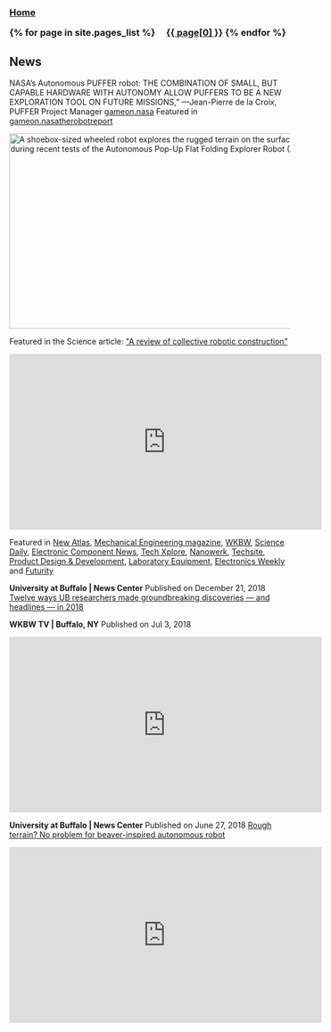 <h3 class="masthead-title">
<!-- <a href="/" title="Home">{{ site.title }}</a> -->
<a href="/" title="Home">Home</a>


{% for page in site.pages_list %}
  &nbsp;&nbsp;&nbsp;
  <a href="{{ page[1]  }}">{{ page[0] }}</a>
{% endfor %}
</h3>




## News
NASA’s Autonomous PUFFER robot: THE COMBINATION OF SMALL, BUT CAPABLE HARDWARE WITH AUTONOMY ALLOW PUFFERS TO BE A NEW EXPLORATION TOOL ON FUTURE MISSIONS,” —Jean-Pierre de la Croix, PUFFER Project Manager 
[gameon.nasa](https://gameon.nasa.gov/gcd/files/2020/01/Game_On_2019.pdf)
Featured in [gameon.nasa](https://gameon.nasa.gov/2020/03/13/small-robots-practice-scouting-skills-for-future-moon-mission/)[therobotreport](https://www.therobotreport.com/nasa-a-puffer-robot-preparing-future-moon-missions/)

<img src="https://gameon.nasa.gov/files/2020/03/A-PUFFER-MAIN-16.jpg" alt="A shoebox-sized wheeled robot explores the rugged terrain on the surface of the Mars Yard at NASA's Jet Propulsion Laboratory during recent tests of the Autonomous Pop-Up Flat Folding Explorer Robot (A-PUFFER) project. Credit: NASA/JPL Caltech" width="900" height="350" class="size-full wp-image-18179" srcset="https://gameon.nasa.gov/files/2020/03/A-PUFFER-MAIN-16.jpg 1400w, https://gameon.nasa.gov/files/2020/03/A-PUFFER-MAIN-16-300x169.jpg 300w, https://gameon.nasa.gov/files/2020/03/A-PUFFER-MAIN-16-768x432.jpg 768w, https://gameon.nasa.gov/files/2020/03/A-PUFFER-MAIN-16-1024x576.jpg 1024w" sizes="(max-width: 100px) 70vw, 100px">

Featured in the Science article: ["A review of collective robotic construction"](http://robotics.sciencemag.org/content/4/28/eaau8479)

<iframe width="560" height="315" src="https://www.youtube.com/embed/VaGSX5N0ns0" frameborder="0" allow="accelerometer; autoplay; encrypted-media; gyroscope; picture-in-picture" allowfullscreen></iframe>

Featured in [New Atlas](http://www.buffalo.edu/news/releases/2018/12/025.html?utm_source=linkedin&utm_medium=social&utm_campaign=na_org_december__research_jd&linkId=100000004486963), [Mechanical Engineering magazine](https://www.asme.org/engineering-topics/articles/robotics/robots-use-environmental-clues-build-structures), [WKBW](https://www.wkbw.com/news/beavers-preparing-robots-for-space-exploration-what-is-going-on-at-the-ub-engineering-department), [Science Daily](https://www.sciencedaily.com/releases/2018/06/180627160322.htm), [Electronic Component News](https://www.ecnmag.com/news/2018/06/rough-terrain-no-problem-beaver-inspired-autonomous-robot), [Tech Xplore](https://www.google.com/url?q=https://techxplore.com/news/2018-06-rough-terrain-problem-beaver-inspired-autonomous.html&source=gmail&ust=1546997497555000&usg=AFQjCNFojqiVvNbDLOqtWiqJBVwLlOnGCw), [Nanowerk](https://www.nanowerk.com/news2/robotics/newsid=50547.php), [Techsite](https://www.google.com/url?q=http://www.techsite.io/p/857234&source=gmail&ust=1546997497555000&usg=AFQjCNE8-S09x9onWrDtk9jruBJeHkam6g), [Product Design & Development](https://www.ecnmag.com/topics/product-design-and-development), [Laboratory Equipment](https://www.laboratoryequipment.com/news/2018/06/beaver-inspired-autonomous-robot-overcomes-rough-terrain), [Electronics Weekly](https://www.electronicsweekly.com/news/research-news/beaver-thinking-gets-robot-obstacles-2018-06/) and [Futurity](https://www.futurity.org/autonomous-robots-beavers-1797602-2/)


**University at Buffalo | News Center**
Published on December 21, 2018
[Twelve ways UB researchers made groundbreaking discoveries — and headlines — in 2018](http://www.buffalo.edu/news/releases/2018/12/025.html?utm_source=linkedin&utm_medium=social&utm_campaign=na_org_december__research_jd&linkId=100000004486963)
<br/>

**WKBW TV | Buffalo, NY**
Published on Jul 3, 2018
<iframe width="560" height="315" src="https://www.youtube.com/embed/F5m9aVQ-gg0" frameborder="0" allow="accelerometer; autoplay; encrypted-media; gyroscope; picture-in-picture" allowfullscreen></iframe>
<br/>

**University at Buffalo | News Center**
Published on June 27, 2018
[Rough terrain? No problem for beaver-inspired autonomous robot](http://www.buffalo.edu/news/releases/2018/06/017.html)
<iframe width="560" height="315" src="https://www.youtube.com/embed/c9hNP0AxsJE" frameborder="0" allow="accelerometer; autoplay; encrypted-media; gyroscope; picture-in-picture" allowfullscreen></iframe>


